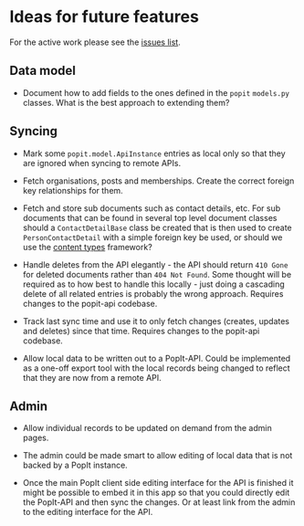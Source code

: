 # Ideas for future features

For the active work please see the [issues
list](https://github.com/mysociety/popit-django/issues?state=open).

## Data model

  * Document how to add fields to the ones defined in the `popit` `models.py`
    classes. What is the best approach to extending them?

## Syncing

  * Mark some `popit.model.ApiInstance` entries as local only so that they are
    ignored when syncing to remote APIs.

  * Fetch organisations, posts and memberships. Create the correct foreign key
    relationships for them.

  * Fetch and store sub documents such as contact details, etc. For sub
    documents that can be found in several top level document classes should a
    `ContactDetailBase` class be created that is then used to create
    `PersonContactDetail` with a simple foreign key be used, or should we use
    the [content
    types](https://docs.djangoproject.com/en/dev/ref/contrib/contenttypes/)
    framework?

  * Handle deletes from the API elegantly - the API should return `410 Gone` for
    deleted documents rather than `404 Not Found`. Some thought will be required
    as to how best to handle this locally - just doing a cascading delete of all
    related entries is probably the wrong approach. Requires changes to the
    popit-api codebase.

  * Track last sync time and use it to only fetch changes (creates, updates and
    deletes) since that time. Requires changes to the popit-api codebase.

  * Allow local data to be written out to a PopIt-API. Could be implemented as a
    one-off export tool with the local records being changed to reflect that
    they are now from a remote API.


## Admin

  * Allow individual records to be updated on demand from the admin pages.

  * The admin could be made smart to allow editing of local data that is not
    backed by a PopIt instance.

  * Once the main PopIt client side editing interface for the API is finished it
    might be possible to embed it in this app so that you could directly edit
    the PopIt-API and then sync the changes. Or at least link from the admin to
    the editing interface for the API.

